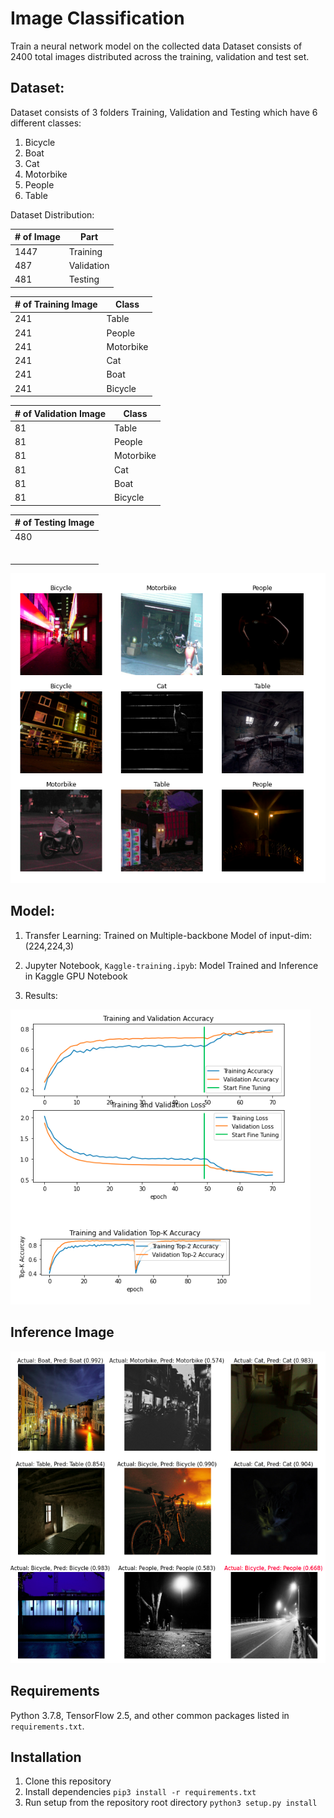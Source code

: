# Image Classification
Train a neural network model on the collected data Dataset consists of 2400 total images distributed across the training, validation and test set.


## Dataset:

Dataset consists of 3 folders Training, Validation and Testing which have 6 different classes:

   1. Bicycle
   2. Boat
   3. Cat
   4. Motorbike
   5. People
   6. Table
   
 Dataset Distribution:

|# of Image| Part |
|---|---| 
| 1447  | Training |
|   487  | Validation |
|  481  | Testing |


|# of Training Image| Class |
|---|---| 
| 241|  Table|
| 241| People|
|241| Motorbike|
|241 |Cat
|241| Boat||
|241| Bicycle| 


|# of Validation Image| Class |
|---|---| 
| 81|  Table |
| 81| People |
|81| Motorbike |
|81 |Cat |
|81| Boat |
|81| Bicycle |

 
| # of Testing Image|
|---|
| 480 |
    | -- Train
            | -- images
            | -- masks
    | -- Test
            | -- images
            | -- masks


![Dataset](img/dataset.png)



## Model:
1. Transfer Learning: Trained on Multiple-backbone Model of input-dim: (224,224,3)  

2. Jupyter Notebook, `Kaggle-training.ipyb`: Model Trained and Inference in Kaggle GPU Notebook

3. Results:

![Result](img/graph2.png)


## Inference Image
![Inference Image](img/inference.png)


## Requirements
Python 3.7.8, TensorFlow 2.5, and other common packages listed in `requirements.txt`.


## Installation
1. Clone this repository
2. Install dependencies
   ``` pip3 install -r requirements.txt ```
3. Run setup from the repository root directory
    ``` python3 setup.py install ``` 

